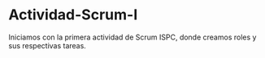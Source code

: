 # Actividad-Scrum-I
Iniciamos con la primera actividad de Scrum ISPC, donde creamos roles y sus respectivas tareas. 
